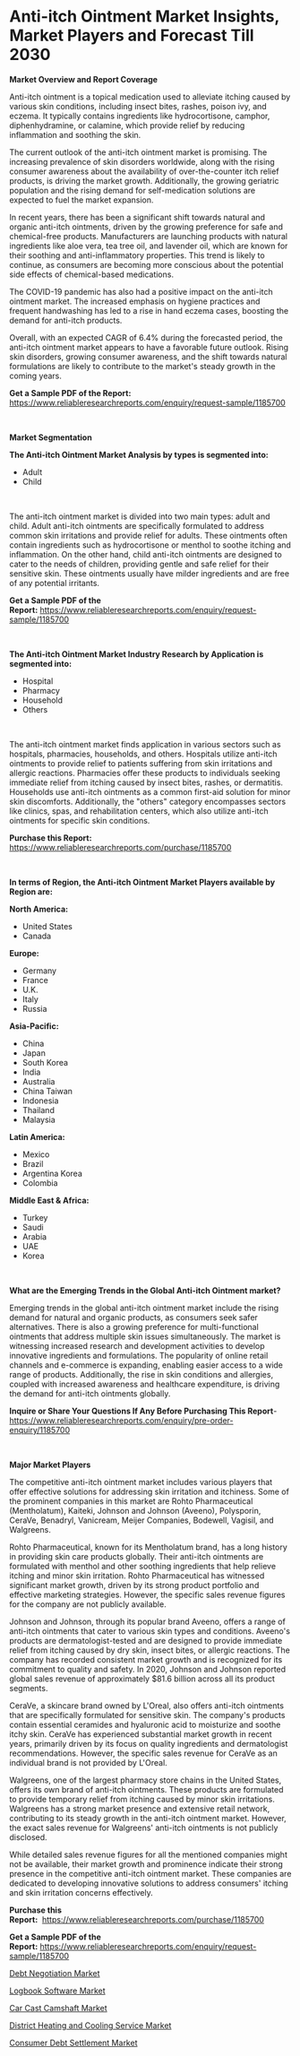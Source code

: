 <p><h1>Anti-itch Ointment Market Insights, Market Players and Forecast Till 2030</h1></p><p><strong>Market Overview and Report Coverage</strong></p>
<p><p>Anti-itch ointment is a topical medication used to alleviate itching caused by various skin conditions, including insect bites, rashes, poison ivy, and eczema. It typically contains ingredients like hydrocortisone, camphor, diphenhydramine, or calamine, which provide relief by reducing inflammation and soothing the skin.</p><p>The current outlook of the anti-itch ointment market is promising. The increasing prevalence of skin disorders worldwide, along with the rising consumer awareness about the availability of over-the-counter itch relief products, is driving the market growth. Additionally, the growing geriatric population and the rising demand for self-medication solutions are expected to fuel the market expansion.</p><p>In recent years, there has been a significant shift towards natural and organic anti-itch ointments, driven by the growing preference for safe and chemical-free products. Manufacturers are launching products with natural ingredients like aloe vera, tea tree oil, and lavender oil, which are known for their soothing and anti-inflammatory properties. This trend is likely to continue, as consumers are becoming more conscious about the potential side effects of chemical-based medications.</p><p>The COVID-19 pandemic has also had a positive impact on the anti-itch ointment market. The increased emphasis on hygiene practices and frequent handwashing has led to a rise in hand eczema cases, boosting the demand for anti-itch products.</p><p>Overall, with an expected CAGR of 6.4% during the forecasted period, the anti-itch ointment market appears to have a favorable future outlook. Rising skin disorders, growing consumer awareness, and the shift towards natural formulations are likely to contribute to the market's steady growth in the coming years.</p></p>
<p><strong>Get a Sample PDF of the Report:</strong> <a href="https://www.reliableresearchreports.com/enquiry/request-sample/1185700">https://www.reliableresearchreports.com/enquiry/request-sample/1185700</a></p>
<p>&nbsp;</p>
<p><strong>Market Segmentation</strong></p>
<p><strong>The Anti-itch Ointment Market Analysis by types is segmented into:</strong></p>
<p><ul><li>Adult</li><li>Child</li></ul></p>
<p>&nbsp;</p>
<p><p>The anti-itch ointment market is divided into two main types: adult and child. Adult anti-itch ointments are specifically formulated to address common skin irritations and provide relief for adults. These ointments often contain ingredients such as hydrocortisone or menthol to soothe itching and inflammation. On the other hand, child anti-itch ointments are designed to cater to the needs of children, providing gentle and safe relief for their sensitive skin. These ointments usually have milder ingredients and are free of any potential irritants.</p></p>
<p><strong>Get a Sample PDF of the Report:</strong>&nbsp;<a href="https://www.reliableresearchreports.com/enquiry/request-sample/1185700">https://www.reliableresearchreports.com/enquiry/request-sample/1185700</a></p>
<p>&nbsp;</p>
<p><strong>The Anti-itch Ointment Market Industry Research by Application is segmented into:</strong></p>
<p><ul><li>Hospital</li><li>Pharmacy</li><li>Household</li><li>Others</li></ul></p>
<p>&nbsp;</p>
<p><p>The anti-itch ointment market finds application in various sectors such as hospitals, pharmacies, households, and others. Hospitals utilize anti-itch ointments to provide relief to patients suffering from skin irritations and allergic reactions. Pharmacies offer these products to individuals seeking immediate relief from itching caused by insect bites, rashes, or dermatitis. Households use anti-itch ointments as a common first-aid solution for minor skin discomforts. Additionally, the "others" category encompasses sectors like clinics, spas, and rehabilitation centers, which also utilize anti-itch ointments for specific skin conditions.</p></p>
<p><strong>Purchase this Report:</strong>&nbsp; <a href="https://www.reliableresearchreports.com/purchase/1185700">https://www.reliableresearchreports.com/purchase/1185700</a></p>
<p>&nbsp;</p>
<p><strong>In terms of Region, the Anti-itch Ointment Market Players available by Region are:</strong></p>
<p>
    <p> <strong> North America: </strong>
        <ul>
            <li>United States</li>
            <li>Canada</li>
        </ul>
        </p> 
    <p> <strong> Europe: </strong>
        <ul>
            <li>Germany</li>
            <li>France</li>
            <li>U.K.</li>
            <li>Italy</li>
            <li>Russia</li>
        </ul>
        </p> 
    <p> <strong> Asia-Pacific: </strong>
        <ul>
            <li>China</li>
            <li>Japan</li>
            <li>South Korea</li>
            <li>India</li>
            <li>Australia</li>
            <li>China Taiwan</li>
            <li>Indonesia</li>
            <li>Thailand</li>
            <li>Malaysia</li>
        </ul>
        </p> 
    <p> <strong> Latin America: </strong>
        <ul>
            <li>Mexico</li>
            <li>Brazil</li>
            <li>Argentina Korea</li>
            <li>Colombia</li>
        </ul>
        </p> 
    <p> <strong> Middle East & Africa: </strong>
        <ul>
            <li>Turkey</li>
            <li>Saudi</li>
            <li>Arabia</li>
            <li>UAE</li>
            <li>Korea</li>
        </ul>
    </p>
    </p>
<p>&nbsp;</p>
<p><strong>What are the Emerging Trends in the Global Anti-itch Ointment market?</strong></p>
<p><p>Emerging trends in the global anti-itch ointment market include the rising demand for natural and organic products, as consumers seek safer alternatives. There is also a growing preference for multi-functional ointments that address multiple skin issues simultaneously. The market is witnessing increased research and development activities to develop innovative ingredients and formulations. The popularity of online retail channels and e-commerce is expanding, enabling easier access to a wide range of products. Additionally, the rise in skin conditions and allergies, coupled with increased awareness and healthcare expenditure, is driving the demand for anti-itch ointments globally.</p></p>
<p><strong>Inquire or Share Your Questions If Any Before Purchasing This Report</strong>- <a href="https://www.reliableresearchreports.com/enquiry/pre-order-enquiry/1185700">https://www.reliableresearchreports.com/enquiry/pre-order-enquiry/1185700</a></p>
<p>&nbsp;</p>
<p><strong>Major Market Players</strong></p>
<p><p>The competitive anti-itch ointment market includes various players that offer effective solutions for addressing skin irritation and itchiness. Some of the prominent companies in this market are Rohto Pharmaceutical (Mentholatum), Kaiteki, Johnson and Johnson (Aveeno), Polysporin, CeraVe, Benadryl, Vanicream, Meijer Companies, Bodewell, Vagisil, and Walgreens.</p><p>Rohto Pharmaceutical, known for its Mentholatum brand, has a long history in providing skin care products globally. Their anti-itch ointments are formulated with menthol and other soothing ingredients that help relieve itching and minor skin irritation. Rohto Pharmaceutical has witnessed significant market growth, driven by its strong product portfolio and effective marketing strategies. However, the specific sales revenue figures for the company are not publicly available.</p><p>Johnson and Johnson, through its popular brand Aveeno, offers a range of anti-itch ointments that cater to various skin types and conditions. Aveeno's products are dermatologist-tested and are designed to provide immediate relief from itching caused by dry skin, insect bites, or allergic reactions. The company has recorded consistent market growth and is recognized for its commitment to quality and safety. In 2020, Johnson and Johnson reported global sales revenue of approximately $81.6 billion across all its product segments.</p><p>CeraVe, a skincare brand owned by L'Oreal, also offers anti-itch ointments that are specifically formulated for sensitive skin. The company's products contain essential ceramides and hyaluronic acid to moisturize and soothe itchy skin. CeraVe has experienced substantial market growth in recent years, primarily driven by its focus on quality ingredients and dermatologist recommendations. However, the specific sales revenue for CeraVe as an individual brand is not provided by L'Oreal.</p><p>Walgreens, one of the largest pharmacy store chains in the United States, offers its own brand of anti-itch ointments. These products are formulated to provide temporary relief from itching caused by minor skin irritations. Walgreens has a strong market presence and extensive retail network, contributing to its steady growth in the anti-itch ointment market. However, the exact sales revenue for Walgreens' anti-itch ointments is not publicly disclosed.</p><p>While detailed sales revenue figures for all the mentioned companies might not be available, their market growth and prominence indicate their strong presence in the competitive anti-itch ointment market. These companies are dedicated to developing innovative solutions to address consumers' itching and skin irritation concerns effectively.</p></p>
<p><strong>Purchase this Report:</strong>&nbsp;&nbsp;<a href="https://www.reliableresearchreports.com/purchase/1185700">https://www.reliableresearchreports.com/purchase/1185700</a></p>
<p></p>
<p><strong>Get a Sample PDF of the Report:</strong>&nbsp;<a href="https://www.reliableresearchreports.com/enquiry/request-sample/1185700">https://www.reliableresearchreports.com/enquiry/request-sample/1185700</a></p>
<p><p><a href="https://medium.com/@janicegriffin2022/debt-negotiation-market-size-market-outlook-and-market-forecast-2023-to-2030-ec4d0c7f6616">Debt Negotiation Market</a></p><p><a href="https://medium.com/@crystalellis1905/logbook-software-market-analysis-its-cagr-market-segmentation-and-global-industry-overview-3d2867f9de4f">Logbook Software Market</a></p><p><a href="https://github.com/kuntayevaz/Market-Research-Report-List-1/blob/main/car-cast-camshaft-market.md">Car Cast Camshaft Market</a></p><p><a href="https://github.com/Krish2023na/Market-Research-Report-List-1/blob/main/district-heating-and-cooling-service-market.md">District Heating and Cooling Service Market</a></p><p><a href="https://medium.com/@barbarafranklin1904/consumer-debt-settlement-market-comprehensive-assessment-by-type-application-and-geography-cb54f2daac4e">Consumer Debt Settlement Market</a></p></p>